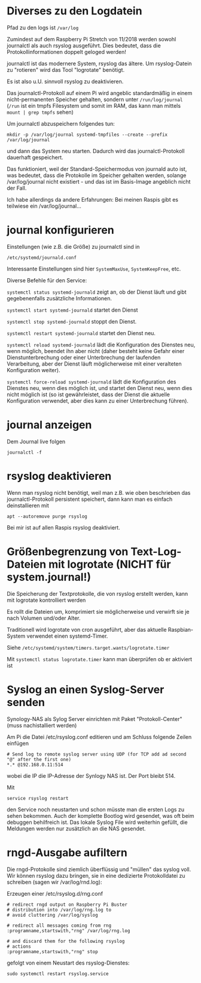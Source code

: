 # Diverses zu den Logdatein

Pfad zu den logs ist `/var/log`

Zumindest auf dem Raspberry Pi Stretch von 11/2018 werden sowohl journalctl als auch rsyslog ausgeführt.
Dies bedeutet, dass die Protokollinformationen doppelt geloged werden!

journalctl ist das modernere System, rsyslog das ältere.
Um rsyslog-Datein zu "rotieren" wird das Tool "logrotate" benötigt.

Es ist also u.U. sinnvoll rsyslog zu deaktivieren.

Das journalctl-Protokoll auf einem Pi wird angeblic standardmäßig in einem nicht-permanenten Speicher gehalten, sondern unter `/run/log/journal` (`/run` ist ein tmpfs Filesystem und somit im RAM, das kann man mittels `mount | grep tmpfs` sehen)

Um journalctl abzuspeichern folgendes tun:

    mkdir -p /var/log/journal systemd-tmpfiles --create --prefix /var/log/journal
 
und dann das System neu starten. Dadurch wird das journalctl-Protokoll dauerhaft gespeichert.

Das funktioniert, weil der Standard-Speichermodus von journald auto ist, was bedeutet, dass die Protokolle im Speicher gehalten werden, solange /var/log/journal nicht existiert - und das ist im Basis-Image angeblich nicht der Fall.

Ich habe allerdings da andere Erfahrungen: Bei meinen Raspis gibt es teilwiese ein /var/log/journal...


# journal konfigurieren

Einstellungen (wie z.B. die Größe) zu journalctl sind in

    /etc/systemd/journald.conf

Interessante Einstellungen sind hier `SystemMaxUse`, `SystemKeepFree`, etc.

Diverse Befehle für den Service:

`systemctl status systemd-journald` zeigt an, ob der Dienst läuft und gibt gegebenenfalls zusätzliche Informationen.

`systemctl start systemd-journald` startet den Dienst

`systemctl stop systemd-journald` stoppt den Dienst.

`systemctl restart systemd-journald` startet den Dienst neu.

`systemctl reload systemd-journald` lädt die Konfiguration des Dienstes neu, wenn möglich, beendet ihn aber nicht (daher besteht keine Gefahr einer Dienstunterbrechung oder einer Unterbrechung der laufenden Verarbeitung, aber der Dienst läuft möglicherweise mit einer veralteten Konfiguration weiter).

`systemctl force-reload systemd-journald` lädt die Konfiguration des Dienstes neu, wenn dies möglich ist, und startet den Dienst neu, wenn dies nicht möglich ist (so ist gewährleistet, dass der Dienst die aktuelle Konfiguration verwendet, aber dies kann zu einer Unterbrechung führen).

# journal anzeigen

Dem Journal live folgen

    journalctl -f



# rsyslog deaktivieren

Wenn man rsyslog nicht benötigt, weil man z.B. wie oben beschrieben das journalctl-Protokoll persistent speichert, dann kann man es einfach deinstallieren mit

    apt --autoremove purge rsyslog
    
 Bei mir ist auf allen Raspis rsyslog deaktiviert.

    
# Größenbegrenzung von Text-Log-Dateien mit logrotate (NICHT für system.journal!)

Die Speicherung der Textprotokolle, die von rsyslog erstellt werden, kann mit logrotate kontrolliert werden

Es rollt die Dateien um, komprimiert sie möglicherweise und verwirft sie je nach Volumen und/oder Alter.

Traditionell wird logrotate von cron ausgeführt, aber das aktuelle Raspbian-System verwendet einen systemd-Timer.

Siehe `/etc/systemd/system/timers.target.wants/logrotate.timer`

Mit `systemctl status logrotate.timer` kann man überprüfen ob er aktiviert ist


# Syslog an einen Syslog-Server senden

Synology-NAS als Sylog Server einrichten mit Paket "Protokoll-Center" (muss nachistalliert werden)

Am Pi die Datei /etc/rsyslog.conf editieren und am Schluss folgende Zeilen einfügen

    # Send log to remote syslog server using UDP (for TCP add ad second "@" after the first one)
    *.* @192.168.0.11:514
    
wobei die IP die IP-Adresse der Synlogy NAS ist. Der Port bleibt 514.

Mit

    service rsyslog restart

den Service noch neustarten und schon müsste man die ersten Logs zu sehen bekommen.
Auch der komplette Bootlog wird gesendet, was oft beim debuggen behilfreich ist.
Das lokale Syslog File wird weiterhin gefüllt, die Meldungen werden nur zusätzlich an die NAS gesendet.

# rngd-Ausgabe aufiltern

Die rngd-Protokolle sind ziemlich überflüssig und "müllen" das syslog voll.
Wir können rsyslog dazu bringen, sie in eine dedizierte Protokolldatei zu schreiben (sagen wir /var/log/rnd.log):

Erzeugen einer /etc/rsyslog.d/rng.conf


    # redirect rngd output on Raspberry Pi Buster
    # distribution into /var/log/rng.log to
    # avoid cluttering /var/log/syslog

    # redirect all messages coming from rng
    :programname,startswith,"rng" /var/log/rng.log

    # and discard them for the following rsyslog
    # actions
    :programname,startswith,"rng" stop

gefolgt von einem Neustart des rsyslog-Dienstes:

    sudo systemctl restart rsyslog.service
